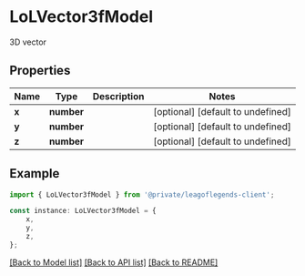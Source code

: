# LoLVector3fModel

3D vector

## Properties

Name | Type | Description | Notes
------------ | ------------- | ------------- | -------------
**x** | **number** |  | [optional] [default to undefined]
**y** | **number** |  | [optional] [default to undefined]
**z** | **number** |  | [optional] [default to undefined]

## Example

```typescript
import { LoLVector3fModel } from '@private/leagoflegends-client';

const instance: LoLVector3fModel = {
    x,
    y,
    z,
};
```

[[Back to Model list]](../README.md#documentation-for-models) [[Back to API list]](../README.md#documentation-for-api-endpoints) [[Back to README]](../README.md)
